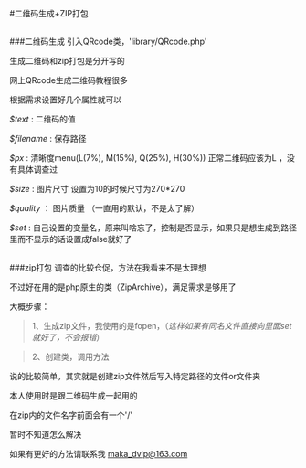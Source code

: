 #二维码生成+ZIP打包
##
###二维码生成
引入QRcode类，'library/QRcode.php'

生成二维码和zip打包是分开写的

网上QRcode生成二维码教程很多

根据需求设置好几个属性就可以

*$text* : 二维码的值

*$filename* : 保存路径

*$px* : 清晰度menu(L(7%), M(15%), Q(25%), H(30%))  正常二维码应该为L ，没有具体调查过

*$size* : 图片尺寸 设置为10的时候尺寸为270*270

*$quality* ： 图片质量 （一直用的默认，不是太了解）

*$set* : 自己设置的变量名，原来叫啥忘了，控制是否显示，如果只是想生成到路径里而不显示的话设置成false就好了
##
###zip打包
调查的比较仓促，方法在我看来不是太理想

不过好在用的是php原生的类（ZipArchive），满足需求是够用了

大概步骤：

>1、生成zip文件，我使用的是fopen，（*这样如果有同名文件直接向里面set就好了，不会报错*）

>2、创建类，调用方法

说的比较简单，其实就是创建zip文件然后写入特定路径的文件or文件夹

本人使用时是跟二维码生成一起用的

在zip内的文件名字前面会有一个'/'

暂时不知道怎么解决

如果有更好的方法请联系我 maka_dvlp@163.com